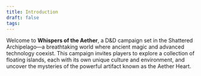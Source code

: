 ```yaml
---
title: Introduction
draft: false
tags:
---
```

Welcome to **Whispers of the Aether**, a D&D campaign set in the Shattered Archipelago—a breathtaking world where ancient magic and advanced technology coexist. This campaign invites players to explore a collection of floating islands, each with its own unique culture and environment, and uncover the mysteries of the powerful artifact known as the Aether Heart.